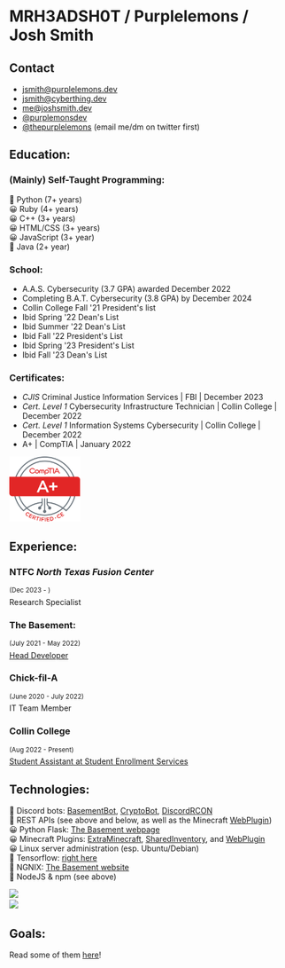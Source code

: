 # MRH3ADSH0T / Purplelemons / Josh Smith

## Contact

* [jsmith@purplelemons.dev](mailto:jsmith@purplelemons.dev)
* [jsmith@cyberthing.dev](mailto:jsmith@cyberthing.dev)
* [me@joshsmith.dev](mailto:me@joshsmith.dev)
* [@purplemonsdev](https://twitter.com/purplelemonsdev)
* [@thepurplelemons](https://discordapp.com/users/483000308876967937) (email me/dm on twitter first)

## Education:
### (Mainly) Self-Taught Programming:
💖 Python (7+ years)\
😀 Ruby (4+ years)\
😀 C++ (3+ years)\
😀 HTML/CSS (3+ years)\
😀 JavaScript (3+ year)\
🤔 Java (2+ year)

### School:
 * A.A.S. Cybersecurity (3.7 GPA) awarded December 2022
 * Completing B.A.T. Cybersecurity (3.8 GPA) by December 2024
 * Collin College Fall '21 President's list
 * Ibid Spring '22 Dean's List
 * Ibid Summer '22 Dean's List
 * Ibid Fall '22 President's List
 * Ibid Spring '23 President's List
 * Ibid Fall '23 Dean's List

### Certificates:
- *CJIS* Criminal Justice Information Services | FBI | December 2023
- *Cert. Level 1* Cybersecurity Infrastructure Technician | Collin College | December 2022
- *Cert. Level 1* Information Systems Cybersecurity | Collin College | December 2022
- A+ | CompTIA | January 2022
<img src="Aplus Logo Certified CE.png" alt="Aplus Logo Certified CE" width="128"/>

## Experience:

### NTFC *North Texas Fusion Center*
<sup>(Dec 2023 - )</sup>\
Research Specialist

### The Basement:
<sup>(July 2021 - May 2022)</sup>\
[Head Developer](https://github.com/purplelemons-dev/basementbot)

### Chick-fil-A
<sup>(June 2020 - July 2022)</sup>\
IT Team Member

### Collin College
<sup>(Aug 2022 - Present)</sup>\
[Student Assistant at Student Enrollment Services](https://github.com/purplelemons-dev/collin-work)

## Technologies:
💖 Discord bots: [BasementBot](https://github.com/purplelemons-dev/basementbot), [CryptoBot](https://github.com/purplelemons-dev/380-crypto-center), [DiscordRCON](https://github.com/purplelemons-dev/discordRCON)\
💖 REST APIs (see above and below, as well as the Minecraft [WebPlugin](https://github.com/purplelemons-dev/webplugin))\
😀 Python Flask: [The Basement webpage](https://thebasement.group/)\
😀 Minecraft Plugins: [ExtraMinecraft](https://github.com/purplelemons-dev/extraminecraft), [SharedInventory](https://github.com/purplelemons-dev/sharedinventory), and [WebPlugin](https://github.com/purplelemons-dev/webplugin)\
😀 Linux server administration (esp. Ubuntu/Debian)\
🤔 Tensorflow: [right here](https://github.com/purplelemons-dev/reddit-gpt)\
🤔 NGNIX: [The Basement website](https://hub.thebasement.group/)\
🤔 NodeJS & npm (see above)


![](https://github-readme-stats.vercel.app/api?username=purplelemons-dev&count_private=true&show_icons=true&theme=vue-dark)\
![](https://github-readme-stats.vercel.app/api/top-langs/?username=purplelemons-dev&layout=compact&show_icons=true&theme=vue-dark)

## Goals:
Read some of them [here](https://github.com/users/purplelemons-dev/projects/1)!

